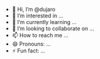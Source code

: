 - 👋 Hi, I’m @dujaro
- 👀 I’m interested in ...
- 🌱 I’m currently learning ...
- 💞️ I’m looking to collaborate on ...
- 📫 How to reach me ...
- 😄 Pronouns: ...
- ⚡ Fun fact: ...

<!---
dujaro/dujaro is a ✨ special ✨ repository because its `README.md` (this file) appears on your GitHub profile.
You can click the Preview link to take a look at your changes.
--->
